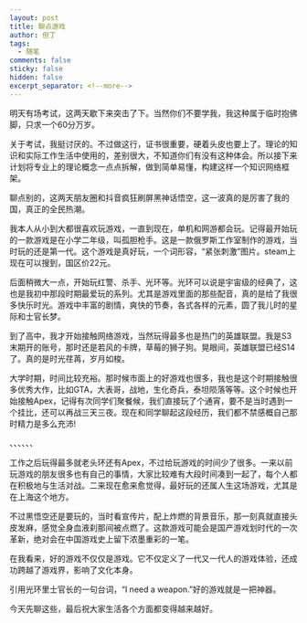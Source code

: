 ```yaml
---
layout: post
title: 聊点游戏
author: 但丁
tags:
  - 随笔
comments: false
sticky: false
hidden: false
excerpt_separator: <!--more-->
---
```

明天有场考试，这两天歇下来突击了下。当然你们不要学我，我这种属于临时抱佛脚，只求一个60分万岁。

关于考试，我挺讨厌的。不过做这行，证书很重要，硬着头皮也要上了。理论的知识和实际工作生活中使用的，差别很大，不知道你们有没有这种体会。所以接下来计划将专业上的理论概念一点点拆解，做到简单易懂，构建这样一个知识网络框架。

<!--more-->
聊点别的，这两天朋友圈和抖音疯狂刷屏黑神话悟空，这一波真的是厉害了我的国，真正的全民热潮。

我本人从小到大都很喜欢玩游戏，一直到现在，单机和网游都会玩。记得最开始玩的一款游戏是在小学二年级，叫孤胆枪手。这是一款俄罗斯工作室制作的游戏，当时玩的还是第一代。这个游戏是真好玩，一个词形容，“紧张刺激”图片。steam上现在可以搜到，国区价22元。

后面稍微大一点，开始玩红警、杀手、光环等。光环可以说是宇宙级的经典了，这也是我初中那段时期最爱玩的系列。尤其是游戏里面的那些配音，真的是给了我很多快乐时光。游戏中丰富的剧情，爽快的节奏，各式各样的元素，圆了我儿时的星际和士官长梦。

到了高中，我才开始接触网络游戏，当然玩得最多也是热门的英雄联盟。我是S3末期开的账号，那时还是若风的卡牌，草莓的狮子狗。晃眼间，英雄联盟已经S14了。真的是时光荏苒，岁月如梭。

大学时期，时间比较充裕。那时候市面上的好游戏也很多，我也是这个时期接触很多优秀大作，比如GTA，大表哥，战地，生化奇兵，泰坦陨落等等。这个时候也开始接触Apex，记得有次同学们聚餐候，我们直接玩了个通宵，要不是当时遇到一个挂比，还可以再战三天三夜。现在和同学聊起这段经历，我们都不禁感概自己那时精力是多么充沛!

、、、、、、

工作之后玩得最多就老头环还有Apex，不过给玩游戏的时间少了很多。一来以前玩游戏的朋友很多也有自己的事情，大家比较难有大段时间凑到一起了，每个人都在积极地与生活对战。二来现在愈来愈觉得，最好玩的还属人生这场游戏，尤其是在上海这个地方。

不过黑悟空还是要玩的，当时看宣传片，配上炸燃的背景音乐，那一刻真就直接头皮发麻，感觉全身血液刹那间被点燃了。这款游戏可能会是国产游戏划时代的一次革新，绝对会在中国游戏史上留下浓墨重彩的一笔。

在我看来，好的游戏不仅仅是游戏。它不仅定义了一代又一代人的游戏体验，还成功跨越了游戏界，影响了文化本身。

引用光环里士官长的一句台词，“I need a weapon.”好的游戏就是一把神器。

今天先聊这些，最后祝大家生活各个方面都变得越来越好。